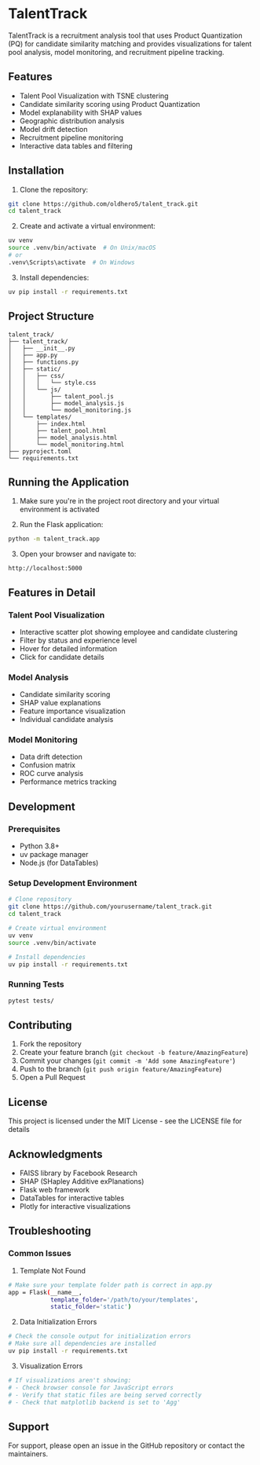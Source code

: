 # TalentTrack

TalentTrack is a recruitment analysis tool that uses Product Quantization (PQ) for candidate similarity matching and provides visualizations for talent pool analysis, model monitoring, and recruitment pipeline tracking.

## Features

- Talent Pool Visualization with TSNE clustering
- Candidate similarity scoring using Product Quantization
- Model explanability with SHAP values
- Geographic distribution analysis
- Model drift detection
- Recruitment pipeline monitoring
- Interactive data tables and filtering

## Installation

1. Clone the repository:
```bash
git clone https://github.com/oldhero5/talent_track.git
cd talent_track
```

2. Create and activate a virtual environment:
```bash
uv venv
source .venv/bin/activate  # On Unix/macOS
# or
.venv\Scripts\activate  # On Windows
```

3. Install dependencies:
```bash
uv pip install -r requirements.txt
```

## Project Structure
```
talent_track/
├── talent_track/
│   ├── __init__.py
│   ├── app.py
│   ├── functions.py
│   ├── static/
│   │   ├── css/
│   │   │   └── style.css
│   │   └── js/
│   │       ├── talent_pool.js
│   │       ├── model_analysis.js
│   │       └── model_monitoring.js
│   └── templates/
│       ├── index.html
│       ├── talent_pool.html
│       ├── model_analysis.html
│       └── model_monitoring.html
├── pyproject.toml
└── requirements.txt
```

## Running the Application

1. Make sure you're in the project root directory and your virtual environment is activated

2. Run the Flask application:
```bash
python -m talent_track.app
```

3. Open your browser and navigate to:
```
http://localhost:5000
```

## Features in Detail

### Talent Pool Visualization
- Interactive scatter plot showing employee and candidate clustering
- Filter by status and experience level
- Hover for detailed information
- Click for candidate details

### Model Analysis
- Candidate similarity scoring
- SHAP value explanations
- Feature importance visualization
- Individual candidate analysis

### Model Monitoring
- Data drift detection
- Confusion matrix
- ROC curve analysis
- Performance metrics tracking

## Development

### Prerequisites
- Python 3.8+
- uv package manager
- Node.js (for DataTables)

### Setup Development Environment
```bash
# Clone repository
git clone https://github.com/yourusername/talent_track.git
cd talent_track

# Create virtual environment
uv venv
source .venv/bin/activate

# Install dependencies
uv pip install -r requirements.txt
```

### Running Tests
```bash
pytest tests/
```

## Contributing

1. Fork the repository
2. Create your feature branch (`git checkout -b feature/AmazingFeature`)
3. Commit your changes (`git commit -m 'Add some AmazingFeature'`)
4. Push to the branch (`git push origin feature/AmazingFeature`)
5. Open a Pull Request

## License

This project is licensed under the MIT License - see the LICENSE file for details

## Acknowledgments

- FAISS library by Facebook Research
- SHAP (SHapley Additive exPlanations)
- Flask web framework
- DataTables for interactive tables
- Plotly for interactive visualizations

## Troubleshooting

### Common Issues

1. Template Not Found
```bash
# Make sure your template folder path is correct in app.py
app = Flask(__name__,
            template_folder='/path/to/your/templates',
            static_folder='static')
```

2. Data Initialization Errors
```bash
# Check the console output for initialization errors
# Make sure all dependencies are installed
uv pip install -r requirements.txt
```

3. Visualization Errors
```bash
# If visualizations aren't showing:
# - Check browser console for JavaScript errors
# - Verify that static files are being served correctly
# - Check that matplotlib backend is set to 'Agg'
```

## Support

For support, please open an issue in the GitHub repository or contact the maintainers.